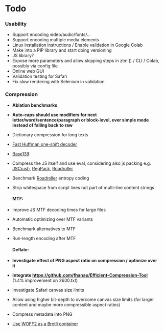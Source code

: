 # Todo

### Usability
- Support encoding video/audio/fonts/...
- Support encoding multiple media elements
- Linux installation instructions / Enable validation in Google Colab
- Make into a PIP library and start doing versioning
- JS library?
- Expose more parameters and allow skipping steps in ztml() / CLI / Colab, possibly via config file
- Online web GUI
- Validation testing for Safari
- Fix slow rendering with Selenium in validation

### Compression
- **Ablation benchmarks**
- **Auto-caps should use modifiers for next letter/word/sentence/paragraph or block-level, over simple mode instead of falling back to raw**
- Dictionary compression for long texts
- [Fast Huffman one-shift decoder](https://researchgate.net/publication/3159499_On_the_implementation_of_minimum_redundancy_prefix_codes)
- [Base139](https://github.com/kevinAlbs/Base122/issues/3#issuecomment-263787763)
- Compress the JS itself and use eval, considering also js packing e.g. [JSCrush](https://iteral.com/jscrush), [RegPack](https://siorki.github.io/regPack), [Roadroller](https://lifthrasiir.github.io/roadroller)
- Benchmark [Roadroller](https://lifthrasiir.github.io/roadroller) entropy coding
- Strip whitespace from script lines not part of multi-line content strings

  #### MTF:
- Improve JS MTF decoding times for large files
- Automatic optimizing over MTF variants
- Benchmark alternatives to MTF
- Run-length encoding after MTF

  #### Deflate:
- **Investigate effect of PNG aspect ratio on compression / optimize over it**
- **Integrate https://github.com/fhanau/Efficient-Compression-Tool** (1.4% improvement on 2600.txt)
- Investigate Safari canvas size limits
- Allow using higher bit-depth to overcome canvas size limits (for larger content and maybe more compressible aspect ratios)
- Compress metadata into PNG 
- [Use WOFF2 as a Brotli container](https://github.com/lifthrasiir/roadroller/issues/9#issuecomment-905580540)
